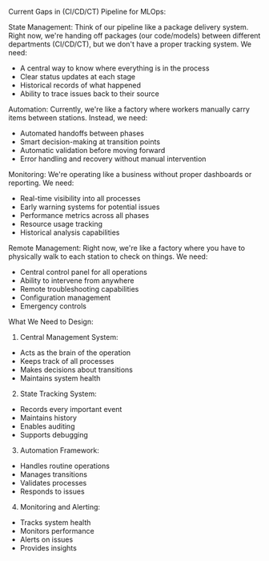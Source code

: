 Current Gaps in (CI/CD/CT) Pipeline for MLOps:

State Management:
Think of our pipeline like a package delivery system. Right now, we're handing off packages (our code/models) between different departments (CI/CD/CT), but we don't have a proper tracking system. We need:

- A central way to know where everything is in the process
- Clear status updates at each stage
- Historical records of what happened
- Ability to trace issues back to their source

Automation:
Currently, we're like a factory where workers manually carry items between stations. Instead, we need:

- Automated handoffs between phases
- Smart decision-making at transition points
- Automatic validation before moving forward
- Error handling and recovery without manual intervention

Monitoring:
We're operating like a business without proper dashboards or reporting. We need:

- Real-time visibility into all processes
- Early warning systems for potential issues
- Performance metrics across all phases
- Resource usage tracking
- Historical analysis capabilities

Remote Management:
Right now, we're like a factory where you have to physically walk to each station to check on things. We need:

- Central control panel for all operations
- Ability to intervene from anywhere
- Remote troubleshooting capabilities
- Configuration management
- Emergency controls

What We Need to Design:

1. Central Management System:

- Acts as the brain of the operation
- Keeps track of all processes
- Makes decisions about transitions
- Maintains system health

2. State Tracking System:

- Records every important event
- Maintains history
- Enables auditing
- Supports debugging

3. Automation Framework:

- Handles routine operations
- Manages transitions
- Validates processes
- Responds to issues

4. Monitoring and Alerting:

- Tracks system health
- Monitors performance
- Alerts on issues
- Provides insights
